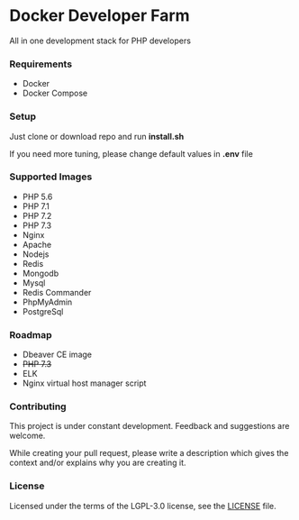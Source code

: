 # Docker Developer Farm

All in one development stack for PHP developers

### Requirements
* Docker
* Docker Compose

### Setup
Just clone or download repo and run **install.sh**

If you need more tuning, please change default values in **.env** file


### Supported Images
- PHP 5.6
- PHP 7.1
- PHP 7.2
- PHP 7.3
- Nginx
- Apache
- Nodejs
- Redis
- Mongodb
- Mysql
- Redis Commander
- PhpMyAdmin
- PostgreSql

### Roadmap
- Dbeaver CE image
- ~~PHP 7.3~~
- ELK
- Nginx virtual host manager script

### Contributing
This project is under constant development. Feedback and suggestions are
welcome.

While creating your pull request, please write a description which gives the context and/or explains why you are creating it.

### License
Licensed under the terms of the LGPL-3.0 license, see the [LICENSE](LICENSE) file.
